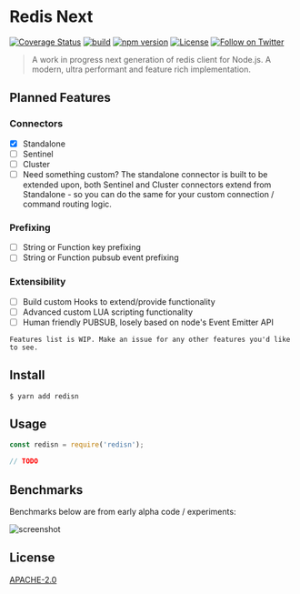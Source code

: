 # Redis Next

[![Coverage Status](https://coveralls.io/repos/github/Salakar/redisn/badge.svg?branch=master)](https://coveralls.io/github/Salakar/redisn?branch=master)
[![build](https://travis-ci.org/Salakar/redisn.svg)](https://travis-ci.org/Salakar/redisn)
[![npm version](https://img.shields.io/npm/v/redisn.svg)](https://www.npmjs.com/package/redisn)
[![License](https://img.shields.io/npm/l/redisn.svg)](/LICENSE)
<a href="https://twitter.com/mikediarmid"><img src="https://img.shields.io/twitter/follow/mikediarmid.svg?style=social&label=Follow" alt="Follow on Twitter"></a>

> A work in progress next generation of redis client for Node.js. A modern, ultra performant and feature rich implementation.

## Planned Features

### Connectors

 - [x] Standalone
 - [ ] Sentinel
 - [ ] Cluster
 - [ ] Need something custom? The standalone connector is built to be extended upon, both Sentinel and Cluster connectors extend from Standalone - so you can do the same for your custom connection / command routing logic.
 
### Prefixing

- [ ] String or Function key prefixing
- [ ] String or Function pubsub event prefixing

### Extensibility

- [ ] Build custom Hooks to extend/provide functionality
- [ ] Advanced custom LUA scripting functionality
- [ ] Human friendly PUBSUB, losely based on node's Event Emitter API

`Features list is WIP. Make an issue for any other features you'd like to see.`

## Install

```
$ yarn add redisn
```

## Usage

```js
const redisn = require('redisn');

// TODO
```

## Benchmarks

Benchmarks below are from early alpha code / experiments:

![screenshot](https://i.imgur.com/i3RfBih.png)

## License

[APACHE-2.0](./LICENSE)
